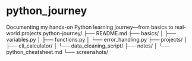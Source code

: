 # python_journey
Documenting my hands-on Python learning journey—from basics to real-world projects
python-journey/
├── README.md
├── basics/
│   ├── variables.py
│   ├── functions.py
│   └── error_handling.py
├── projects/
│   ├── cli_calculator/
│   └── data_cleaning_script/
├── notes/
│   └── python_cheatsheet.md
└── screenshots/
